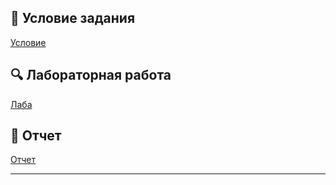 ## 📄 Условие задания  
[Условие](./docs/ИИИ_ЧМА_Задание_2.pdf)  

## 🔍 Лабораторная работа  
[Лаба](./notebooks/Nlab-2.ipynb)  

## 📄 Отчет  
[Отчет](./otchet/lab2.pdf) 

---
